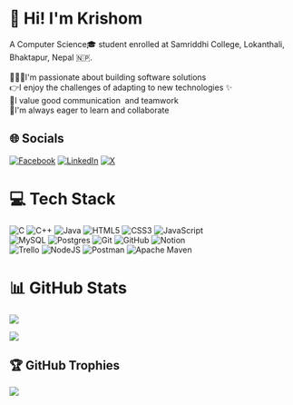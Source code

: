 # 👋 Hi! I'm Krishom
A Computer Science🎓 student enrolled at Samriddhi College, Lokanthali, Bhaktapur, Nepal 🇳🇵.<br><br>🧑🏻‍💻I'm passionate about building software solutions ️<br>👉I enjoy the challenges of adapting to new technologies ✨<br>💪I value good communication ️ and teamwork<br>🌱I'm always eager to learn and collaborate


## 🌐 Socials
[![Facebook](https://img.shields.io/badge/Facebook-%231877F2.svg?logo=Facebook&logoColor=white)](https://facebook.com/@36Krishom79) [![LinkedIn](https://img.shields.io/badge/LinkedIn-%230077B5.svg?logo=linkedin&logoColor=white)](https://linkedin.com/in/@krishom-basukala) [![X](https://img.shields.io/badge/X-black.svg?logo=X&logoColor=white)](https://x.com/@36Krishom79) 

# 💻 Tech Stack
![C](https://img.shields.io/badge/c-%2300599C.svg?style=for-the-badge&logo=c&logoColor=white) ![C++](https://img.shields.io/badge/c++-%2300599C.svg?style=for-the-badge&logo=c%2B%2B&logoColor=white) ![Java](https://img.shields.io/badge/java-%23ED8B00.svg?style=for-the-badge&logo=openjdk&logoColor=white) ![HTML5](https://img.shields.io/badge/html5-%23E34F26.svg?style=for-the-badge&logo=html5&logoColor=white) ![CSS3](https://img.shields.io/badge/css3-%231572B6.svg?style=for-the-badge&logo=css3&logoColor=white) ![JavaScript](https://img.shields.io/badge/javascript-%23323330.svg?style=for-the-badge&logo=javascript&logoColor=%23F7DF1E) <br/> ![MySQL](https://img.shields.io/badge/mysql-4479A1.svg?style=for-the-badge&logo=mysql&logoColor=white) ![Postgres](https://img.shields.io/badge/postgres-%23316192.svg?style=for-the-badge&logo=postgresql&logoColor=white) ![Git](https://img.shields.io/badge/git-%23F05033.svg?style=for-the-badge&logo=git&logoColor=white) ![GitHub](https://img.shields.io/badge/github-%23121011.svg?style=for-the-badge&logo=github&logoColor=white) ![Notion](https://img.shields.io/badge/Notion-%23000000.svg?style=for-the-badge&logo=notion&logoColor=white)  <br/>![Trello](https://img.shields.io/badge/Trello-%23026AA7.svg?style=for-the-badge&logo=Trello&logoColor=white) ![NodeJS](https://img.shields.io/badge/node.js-6DA55F?style=for-the-badge&logo=node.js&logoColor=white) ![Postman](https://img.shields.io/badge/Postman-FF6C37?style=for-the-badge&logo=postman&logoColor=white) ![Apache Maven](https://img.shields.io/badge/Apache%20Maven-C71A36?style=for-the-badge&logo=Apache%20Maven&logoColor=white)
# 📊 GitHub Stats
![](https://github-readme-stats.vercel.app/api?username=Krish-Om&theme=dark&hide_border=false&include_all_commits=false&count_private=false)<br/>
<!-- ![](https://github-readme-streak-stats.herokuapp.com/?user=Krish-Om&theme=dark&hide_border=false)<br/> -->
![](https://github-readme-stats.vercel.app/api/top-langs/?username=Krish-Om&theme=dark&hide_border=false&include_all_commits=false&count_private=false&layout=compact)
## 🏆 GitHub Trophies
![](https://github-profile-trophy.vercel.app/?username=Krish-Om&theme=darkhub&no-frame=true&no-bg=true&margin-w=4)

<!-- Proudly created with GPRM ( https://gprm.itsvg.in ) -->
